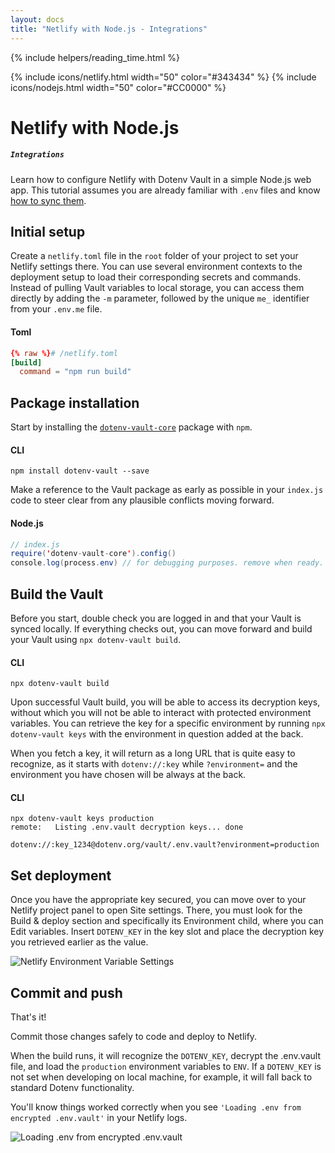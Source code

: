 ```yaml
---
layout: docs
title: "Netlify with Node.js - Integrations"
---
```


{% include helpers/reading_time.html %}

{% include icons/netlify.html width="50" color="#343434" %}
{% include icons/nodejs.html width="50" color="#CC0000" %}

# __Netlify with Node.js__
##### `Integrations`
Learn how to configure Netlify with Dotenv Vault in a simple Node.js web app. This tutorial assumes you are already familiar with `.env` files and know [how to sync them](/docs/tutorials/sync).

## Initial setup
Create a `netlify.toml` file in the `root` folder of your project to set your Netlify settings there. You can use several environment contexts to the deployment setup to load their corresponding secrets and commands. Instead of pulling Vault variables to local storage, you can access them directly by adding the `-m` parameter, followed by the unique `me_` identifier from your `.env.me` file.

#### Toml

```Toml
{% raw %}# /netlify.toml
[build]
  command = "npm run build"
```

## Package installation
Start by installing the [`dotenv-vault-core`](https://github.com/dotenv-org/dotenv-vault-core) package with `npm`.

#### CLI

```shell
npm install dotenv-vault --save
```
Make a reference to the Vault package as early as possible in your `index.js` code to steer clear from any plausible conflicts moving forward.

#### Node.js

```java
// index.js
require('dotenv-vault-core').config()
console.log(process.env) // for debugging purposes. remove when ready.
```

## Build the Vault
Before you start, double check you are logged in and that your Vault is synced locally. If everything checks out, you can move forward and build your Vault using `npx dotenv-vault build`.

#### CLI

```shell
npx dotenv-vault build
```

Upon successful Vault build, you will be able to access its decryption keys, without which you will not be able to interact with protected environment variables. You can retrieve the key for a specific environment by running `npx dotenv-vault keys` with the environment in question added at the back.

When you fetch a key, it will return as a long URL that is quite easy to recognize, as it starts with `dotenv://:key` while `?environment=` and the environment you have chosen will be always at the back.

#### CLI

```shell
npx dotenv-vault keys production
remote:   Listing .env.vault decryption keys... done

dotenv://:key_1234@dotenv.org/vault/.env.vault?environment=production
```

## Set deployment
Once you have the appropriate key secured, you can move over to your Netlify project panel to open Site settings. There, you must look for the Build & deploy section and specifically its Environment child, where you can Edit variables. Insert `DOTENV_KEY` in the key slot and place the decryption key you retrieved earlier as the value.

![Netlify Environment Variable Settings](https://res.cloudinary.com/dotenv-org/image/upload/v1666846662/dotenv_netlify_environment_variable_settings_dijkbu.png)

<!-- {% include helpers/screenshot.html url="https://res.cloudinary.com/dotenv-org/image/upload/v1666846662/dotenv_netlify_environment_variable_settings_dijkbu.png" %} -->

## Commit and push

That's it!

Commit those changes safely to code and deploy to Netlify.

When the build runs, it will recognize the `DOTENV_KEY`, decrypt the .env.vault file, and load the `production` environment variables to `ENV`. If a `DOTENV_KEY` is not set when developing on local machine, for example, it will fall back to standard Dotenv functionality.

You'll know things worked correctly when you see `'Loading .env from encrypted .env.vault'` in your Netlify logs.

![Loading .env from encrypted .env.vault](https://res.cloudinary.com/dotenv-org/image/upload/v1666952821/dotenv_netlify_encrypted_loading_env_pwuzng.png)

<!-- {% include helpers/screenshot.html url="https://res.cloudinary.com/dotenv-org/image/upload/v1666952821/dotenv_netlify_encrypted_loading_env_pwuzng.png" %} -->
